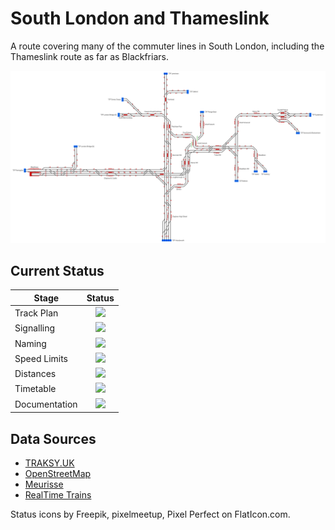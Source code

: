 # South London and Thameslink
A route covering many of the commuter lines in South London, including the Thameslink route as far as Blackfriars.

![South London and Thameslink](Images/SouthLondonAndThameslink.bmp)

## Current Status

| Stage         | Status        |
| ------------- |:-------------:|
| Track Plan     | <img src="https://image.flaticon.com/icons/svg/1632/1632596.svg" height="24"> |
| Signalling      | <img src="https://image.flaticon.com/icons/svg/1632/1632596.svg" height="24">      |
| Naming | <img src="https://image.flaticon.com/icons/svg/1632/1632596.svg" height="24">      |
| Speed Limits | <img src="https://image.flaticon.com/icons/svg/1632/1632596.svg" height="24"> |
| Distances | <img src="https://image.flaticon.com/icons/svg/1632/1632596.svg" height="24"> |
| Timetable | <img src="https://image.flaticon.com/icons/svg/1632/1632596.svg" height="24"> |
| Documentation | <img src="https://image.flaticon.com/icons/svg/390/390914.svg" height="24"> |


## Data Sources

- [TRAKSY.UK](https://traksy.uk/live/M+23+DONC/M+18+WDULWCH/M+9+LBGHJN+11)
- [OpenStreetMap](https://www.openstreetmap.org/#map=14/51.4574/-0.0948)
- [Meurisse](https://map.meurisse.org/)
- [RealTime Trains](https://www.realtimetrains.co.uk/)

Status icons by Freepik, pixelmeetup, Pixel Perfect on FlatIcon.com.
